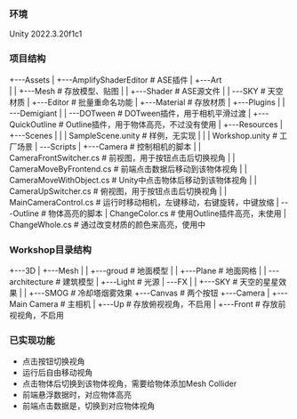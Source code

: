 ### 环境
Unity 2022.3.20f1c1

### 项目结构
+---Assets
|   +---AmplifyShaderEditor          	# ASE插件
|   +---Art			     	
|   |   +---Mesh						# 存放模型、贴图
|   |   +---Shader						# ASE源文件
|   |   \---SKY							# 天空材质
|   +---Editor							# 批量重命名功能
|   +---Material						# 存放材质
|   +---Plugins
|   |   \---Demigiant
|   |       \---DOTween					# DOTween插件，用于相机平滑过渡
|   +---QuickOutline					# Outline插件，用于物体高亮，不过没有使用
|   +---Resources
|   +---Scenes
|   |   |   SampleScene.unity			# 样例，无实现
|   |   |   Workshop.unity				# 工厂场景
|   \---Scripts
|       +---Camera						# 控制相机的脚本
|       |       CameraFrontSwitcher.cs	# 前视图，用于按钮点击后切换视角
|       |       CameraMoveByFrontend.cs	# 前端点击数据后移动到该物体视角
|       |       CameraMoveWithObject.cs	# Unity中点击物体后移动到该物体视角
|       |       CameraUpSwitcher.cs		# 俯视图，用于按钮点击后切换视角
|       |       MainCameraControl.cs	# 运行时移动相机，左键移动，右键旋转，中键放缩
|       \---Outline						# 物体高亮的脚本
|               ChangeColor.cs			# 使用Outline插件高亮，未使用
|               ChangeWhole.cs			# 通过改变材质的颜色来高亮，使用中

### Workshop目录结构
+---3D
|   +---Mesh
|   |   +---groud           # 地面模型
|   |   +---Plane           # 地面网格
|   |   \---architecture    # 建筑模型
|   +---Light               # 光源
|   \---FX
|   |   +---SKY             # 天空的星星效果
|   |   +---SMOG            # 冷却塔烟雾效果
+---Canvas                  # 两个按钮
+---Camera
|   +---Main Camera         # 主相机
|   +---Up                  # 存放俯视视角，不启用
|   +---Front               # 存放前视视角，不启用

### 已实现功能
- 点击按钮切换视角
- 运行后自由移动视角
- 点击物体后切换到该物体视角，需要给物体添加Mesh Collider
- 前端悬浮数据时，对应物体高亮
- 前端点击数据是，切换到对应物体视角